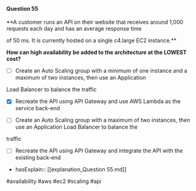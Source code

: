 #### Question  55


**A customer runs an API on their website that receives around 1,000 requests each day and has an average response time

of 50 ms. It is currently hosted on a single c4.large EC2 instance.**


**How can high availability be added to the architecture at the LOWEST cost?**


- [ ] Create an Auto Scaling group with a minimum of one instance and a maximum of two instances, then use an Application

Load Balancer to balance the traffic


- [x] Recreate the API using API Gateway and use AWS Lambda as the service back-end


- [ ] Create an Auto Scaling group with a maximum of two instances, then use an Application Load Balancer to balance the

traffic


- [ ] Recreate the API using API Gateway and integrate the API with the existing back-end



- hasExplain:: [[explanation_Question  55.md]]

#availability #aws #ec2 #scaling #api 